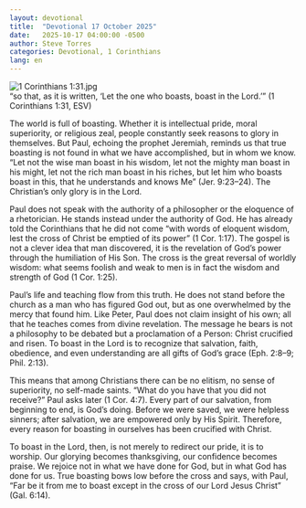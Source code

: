 ```yaml
---
layout: devotional
title:  "Devotional 17 October 2025"
date:   2025-10-17 04:00:00 -0500
author: Steve Torres
categories: Devotional, 1 Corinthians
lang: en
---
```

<img src="https://sitemedia.esteeb.com/file/esteebcomsitemedia/devotional_images/1-Corinthians/1Cor-1_31.jpg?raw=true" alt="1 Corinthians 1:31.jpg" style="max-width: 100%; height: auto;">

<div class="scripture">
  “so that, as it is written, ‘Let the one who boasts, boast in the Lord.’” (1 Corinthians 1:31, ESV)
</div>

The world is full of boasting. Whether it is intellectual pride, moral superiority, or religious zeal, people constantly seek reasons to glory in themselves. But Paul, echoing the prophet Jeremiah, reminds us that true boasting is not found in what we have accomplished, but in whom we know. “Let not the wise man boast in his wisdom, let not the mighty man boast in his might, let not the rich man boast in his riches, but let him who boasts boast in this, that he understands and knows Me” (Jer. 9:23–24). The Christian’s only glory is in the Lord.

Paul does not speak with the authority of a philosopher or the eloquence of a rhetorician. He stands instead under the authority of God. He has already told the Corinthians that he did not come “with words of eloquent wisdom, lest the cross of Christ be emptied of its power” (1 Cor. 1:17). The gospel is not a clever idea that man discovered, it is the revelation of God’s power through the humiliation of His Son. The cross is the great reversal of worldly wisdom: what seems foolish and weak to men is in fact the wisdom and strength of God (1 Cor. 1:25).

Paul’s life and teaching flow from this truth. He does not stand before the church as a man who has figured God out, but as one overwhelmed by the mercy that found him. Like Peter, Paul does not claim insight of his own; all that he teaches comes from divine revelation. The message he bears is not a philosophy to be debated but a proclamation of a Person: Christ crucified and risen. To boast in the Lord is to recognize that salvation, faith, obedience, and even understanding are all gifts of God’s grace (Eph. 2:8–9; Phil. 2:13).

This means that among Christians there can be no elitism, no sense of superiority, no self-made saints. “What do you have that you did not receive?” Paul asks later (1 Cor. 4:7). Every part of our salvation, from beginning to end, is God’s doing. Before we were saved, we were helpless sinners; after salvation, we are empowered only by His Spirit. Therefore, every reason for boasting in ourselves has been crucified with Christ.

To boast in the Lord, then, is not merely to redirect our pride, it is to worship. Our glorying becomes thanksgiving, our confidence becomes praise. We rejoice not in what we have done for God, but in what God has done for us. True boasting bows low before the cross and says, with Paul, “Far be it from me to boast except in the cross of our Lord Jesus Christ” (Gal. 6:14).
